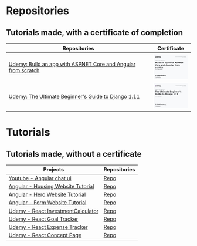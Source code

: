 # Repositories
## Tutorials made, with a certificate of completion

| Repositories | Certificate |
| --- | --- |
| [Udemy: Build an app with ASPNET Core and Angular from scratch](https://github.com/ckarakoc/DatingApp) | [<img src="UC-44c751e8-dada-4d47-9f72-60a8d8ee8055.jpg" width="100">](https://raw.githubusercontent.com/ckarakoc/Certificates/refs/heads/master/UC-44c751e8-dada-4d47-9f72-60a8d8ee8055.jpg) |
| [Udemy: The Ultimate Beginner's Guide to Django 1.11](https://github.com/ckarakoc/404) | [<img src="UC-c57f2e42-efca-4b61-ac39-6689faf96b85.jpg" width="100">](https://raw.githubusercontent.com/ckarakoc/Certificates/refs/heads/master/UC-c57f2e42-efca-4b61-ac39-6689faf96b85.jpg) |


# Tutorials
## Tutorials made, without a certificate

| Projects | Repositories |
| --- | --- |
| [Youtube - Angular chat ui](https://ckarakoc.github.io/ng-chat-ui-setup/) | [Repo](https://github.com/ckarakoc/ng-chat-ui-setup) |
| [Angular - Housing Website Tutorial](https://ckarakoc.github.io/Angular/) |[Repo](https://github.com/ckarakoc/Angular) |
| [Angular - Hero Website Tutorial](https://ckarakoc.github.io/AngularHero/heroes) | [Repo](https://github.com/ckarakoc/AngularHero) |
| [Angular - Form Website Tutorial](https://ckarakoc.github.io/AngularForm/) | [Repo](https://github.com/ckarakoc/AngularForm) |
| [Udemy - React InvestmentCalculator](https://ckarakoc.github.io/InvestmentCalculator/) | [Repo](https://github.com/ckarakoc/InvestmentCalculator) |
| [Udemy - React Goal Tracker](https://ckarakoc.github.io/DemoProjectS7/) | [Repo](https://github.com/ckarakoc/DemoProjectS7) |
| [Udemy - React Expense Tracker](https://ckarakoc.github.io/ExpenseTracker/) | [Repo](https://github.com/ckarakoc/ExpenseTracker) |
| [Udemy - React Concept Page](https://ckarakoc.github.io/ExampleStartingReactSite/) | [Repo](https://github.com/ckarakoc/ExampleStartingReactSite) |
